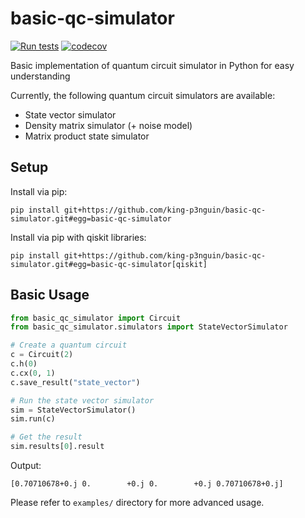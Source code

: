 # basic-qc-simulator

[![Run tests](https://github.com/king-p3nguin/basic-qc-simulator/actions/workflows/test.yml/badge.svg)](https://github.com/king-p3nguin/basic-qc-simulator/actions/workflows/test.yml)
[![codecov](https://codecov.io/gh/king-p3nguin/basic-qc-simulator/graph/badge.svg?token=CYIUd5adFd)](https://codecov.io/gh/king-p3nguin/basic-qc-simulator)

Basic implementation of quantum circuit simulator in Python for easy understanding

Currently, the following quantum circuit simulators are available:

- State vector simulator
- Density matrix simulator (+ noise model)
- Matrix product state simulator

## Setup

Install via pip:

```shell
pip install git+https://github.com/king-p3nguin/basic-qc-simulator.git#egg=basic-qc-simulator
```

Install via pip with qiskit libraries:

```shell
pip install git+https://github.com/king-p3nguin/basic-qc-simulator.git#egg=basic-qc-simulator[qiskit]
```

## Basic Usage

```python
from basic_qc_simulator import Circuit
from basic_qc_simulator.simulators import StateVectorSimulator

# Create a quantum circuit
c = Circuit(2)
c.h(0)
c.cx(0, 1)
c.save_result("state_vector")

# Run the state vector simulator
sim = StateVectorSimulator()
sim.run(c)

# Get the result
sim.results[0].result
```

Output:

```text
[0.70710678+0.j 0.        +0.j 0.        +0.j 0.70710678+0.j]
```

Please refer to `examples/` directory for more advanced usage.
